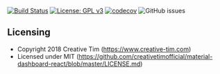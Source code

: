[![Build Status](https://dev.azure.com/NHSDigitalIXN/Mental%20Health%20System/_apis/build/status/Frontend%20-%20CI?branchName=master)](https://dev.azure.com/NHSDigitalIXN/Mental%20Health%20System/_build/latest?definitionId=4&branchName=master) [![License: GPL v3](https://img.shields.io/badge/License-GPLv3-blue.svg)](https://www.gnu.org/licenses/gpl-3.0) [![codecov](https://codecov.io/gh/buseolafusca/mhs-mental-health-system-frontend/branch/master/graph/badge.svg)](https://codecov.io/gh/buseolafusca/mhs-mental-health-system-frontend) ![GitHub issues](https://img.shields.io/github/issues/buseolafusca/mhs-mental-health-system-frontend.svg)


## Licensing

- Copyright 2018 Creative Tim (https://www.creative-tim.com)
- Licensed under MIT (https://github.com/creativetimofficial/material-dashboard-react/blob/master/LICENSE.md)

